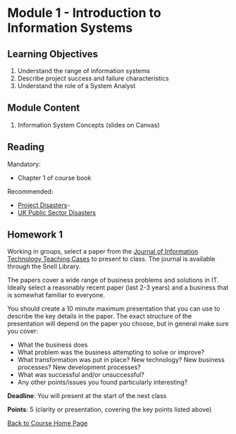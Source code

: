 # Module 1 - Introduction to Information Systems

## Learning Objectives

1. Understand the range of information systems
1. Describe project success and failure characteristics
1. Understand the role of a System Analyst


## Module Content

1. Information System Concepts (slides on Canvas)



## Reading
Mandatory: 
- Chapter 1 of course book

Recommended:

- [Project Disasters](https://www.iteachrecruiters.com/blog/8-it-project-failures-of-the-2010s/)-
- [UK Public Sector Disasters](https://www.computerworld.com/article/3412308/the-uk-s-worst-public-sector-it-disasters.html)



## Homework 1

Working in groups, select a paper from the [Journal of Information Technology Teaching Cases](https://journals-sagepub-com.ezproxy.neu.edu/loi/ttca) to present to class. The journal is available through the Snell Library.

The papers cover a wide range of business problems and solutions in IT. Ideally select a reasonably recent paper (last 2-3 years) and a business that is somewhat familiar to everyone. 

You should create a 10 minute maximum presentation that you can use to describe the key details in the paper. The exact structure of the presentation will depend on the paper you choose, but in general make sure you cover:

- What the business does
- What problem was the business attempting to solve or improve?
- What transformation was put in place? New technology? New business processes? New development processes?
- What was successful and/or unsuccessful?
- Any other points/issues you found particularly interesting?

**Deadline**: You will present at the start of the next class

**Points**: 5  (clarity or presentation, covering the key points listed above)







[Back to Course Home Page](https://gortonator.github.io/London22/)

